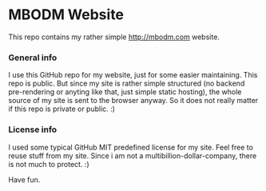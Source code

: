 # MBODM Website

This repo contains my rather simple http://mbodm.com website.

### General info
I use this GitHub repo for my website, just for some easier maintaining. This repo is public. But since my site is rather simple structured (no backend pre-rendering or anyting like that, just simple static hosting), the whole source of my site is sent to the browser anyway. So it does not really matter if this repo is private or public. :)

### License info
I used some typical GitHub MIT predefined license for my site. Feel free to reuse stuff from my site. Since i am not a multibillion-dollar-company, there is not much to protect. :)

Have fun.
